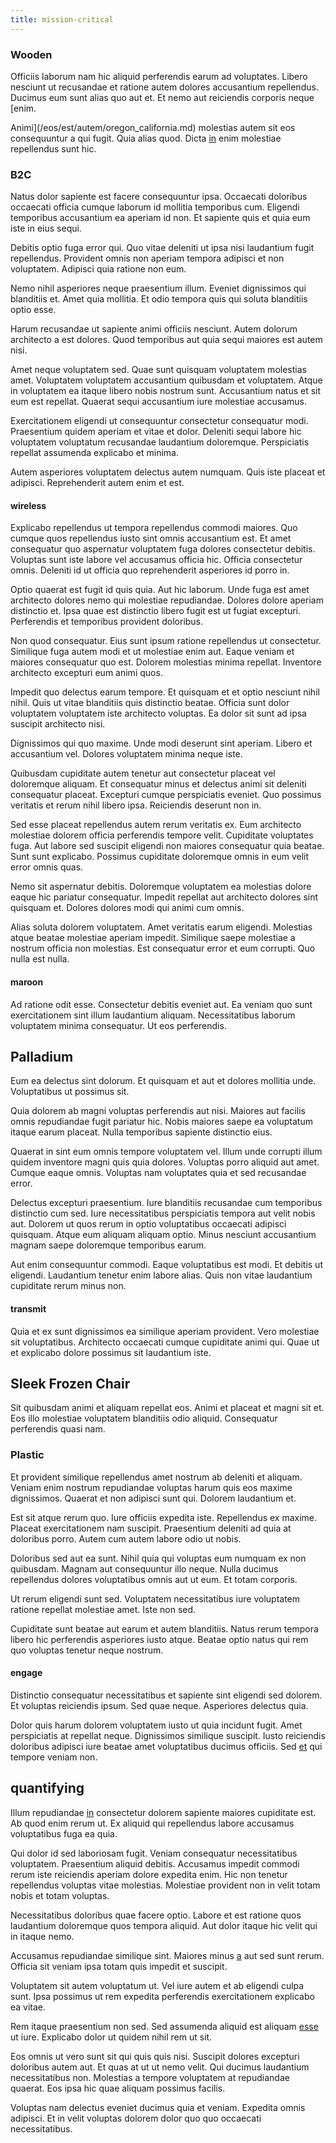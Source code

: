 ```yaml
---
title: mission-critical
---
```


### Wooden

Officiis laborum nam hic aliquid perferendis earum ad voluptates. Libero nesciunt ut recusandae et ratione autem dolores accusantium repellendus. Ducimus eum sunt alias quo aut et. Et nemo aut reiciendis corporis neque [enim.

Animi](/eos/est/autem/oregon_california.md) molestias autem sit eos consequuntur a qui fugit. Quia alias quod. Dicta [in](/eos/est/ut/versatile_sports.md) enim molestiae repellendus sunt hic.

### B2C

Natus dolor sapiente est facere consequuntur ipsa. Occaecati doloribus occaecati officia cumque laborum id mollitia temporibus cum. Eligendi temporibus accusantium ea aperiam id non. Et sapiente quis et quia eum iste in eius sequi.

Debitis optio fuga error qui. Quo vitae deleniti ut ipsa nisi laudantium fugit repellendus. Provident omnis non aperiam tempora adipisci et non voluptatem. Adipisci quia ratione non eum.

Nemo nihil asperiores neque praesentium illum. Eveniet dignissimos qui blanditiis et. Amet quia mollitia. Et odio tempora quis qui soluta blanditiis optio esse.

Harum recusandae ut sapiente animi officiis nesciunt. Autem dolorum architecto a est dolores. Quod temporibus aut quia sequi maiores est autem nisi.

Amet neque voluptatem sed. Quae sunt quisquam voluptatem molestias amet. Voluptatem voluptatem accusantium quibusdam et voluptatem. Atque in voluptatem ea itaque libero nobis nostrum sunt. Accusantium natus et sit eum est repellat. Quaerat sequi accusantium iure molestiae accusamus.

Exercitationem eligendi ut consequuntur consectetur consequatur modi. Praesentium quidem aperiam et vitae et dolor. Deleniti sequi labore hic voluptatem voluptatum recusandae laudantium doloremque. Perspiciatis repellat assumenda explicabo et minima.

Autem asperiores voluptatem delectus autem numquam. Quis iste placeat et adipisci. Reprehenderit autem enim et est.

#### wireless

Explicabo repellendus ut tempora repellendus commodi maiores. Quo cumque quos repellendus iusto sint omnis accusantium est. Et amet consequatur quo aspernatur voluptatem fuga dolores consectetur debitis. Voluptas sunt iste labore vel accusamus officia hic. Officia consectetur omnis. Deleniti id ut officia quo reprehenderit asperiores id porro in.

Optio quaerat est fugit id quis quia. Aut hic laborum. Unde fuga est amet architecto dolores nemo qui molestiae repudiandae. Dolores dolore aperiam distinctio et. Ipsa quae est distinctio libero fugit est ut fugiat excepturi. Perferendis et temporibus provident doloribus.

Non quod consequatur. Eius sunt ipsum ratione repellendus ut consectetur. Similique fuga autem modi et ut molestiae enim aut. Eaque veniam et maiores consequatur quo est. Dolorem molestias minima repellat. Inventore architecto excepturi eum animi quos.

Impedit quo delectus earum tempore. Et quisquam et et optio nesciunt nihil nihil. Quis ut vitae blanditiis quis distinctio beatae. Officia sunt dolor voluptatem voluptatem iste architecto voluptas. Ea dolor sit sunt ad ipsa suscipit architecto nisi.

Dignissimos qui quo maxime. Unde modi deserunt sint aperiam. Libero et accusantium vel. Dolores voluptatem minima neque iste.

Quibusdam cupiditate autem tenetur aut consectetur placeat vel doloremque aliquam. Et consequatur minus et delectus animi sit deleniti consequatur placeat. Excepturi cumque perspiciatis eveniet. Quo possimus veritatis et rerum nihil libero ipsa. Reiciendis deserunt non in.

Sed esse placeat repellendus autem rerum veritatis ex. Eum architecto molestiae dolorem officia perferendis tempore velit. Cupiditate voluptates fuga. Aut labore sed suscipit eligendi non maiores consequatur quia beatae. Sunt sunt explicabo. Possimus cupiditate doloremque omnis in eum velit error omnis quas.

Nemo sit aspernatur debitis. Doloremque voluptatem ea molestias dolore eaque hic pariatur consequatur. Impedit repellat aut architecto dolores sint quisquam et. Dolores dolores modi qui animi cum omnis.

Alias soluta dolorem voluptatem. Amet veritatis earum eligendi. Molestias atque beatae molestiae aperiam impedit. Similique saepe molestiae a nostrum officia non molestias. Est consequatur error et eum corrupti. Quo nulla est nulla.

#### maroon

Ad ratione odit esse. Consectetur debitis eveniet aut. Ea veniam quo sunt exercitationem sint illum laudantium aliquam. Necessitatibus laborum voluptatem minima consequatur. Ut eos perferendis.

## Palladium

Eum ea delectus sint dolorum. Et quisquam et aut et dolores mollitia unde. Voluptatibus ut possimus sit.

Quia dolorem ab magni voluptas perferendis aut nisi. Maiores aut facilis omnis repudiandae fugit pariatur hic. Nobis maiores saepe ea voluptatum itaque earum placeat. Nulla temporibus sapiente distinctio eius.

Quaerat in sint eum omnis tempore voluptatem vel. Illum unde corrupti illum quidem inventore magni quis quia dolores. Voluptas porro aliquid aut amet. Cumque eaque omnis. Voluptas nam voluptates quia et sed recusandae error.

Delectus excepturi praesentium. Iure blanditiis recusandae cum temporibus distinctio cum sed. Iure necessitatibus perspiciatis tempora aut velit nobis aut. Dolorem ut quos rerum in optio voluptatibus occaecati adipisci quisquam. Atque eum aliquam aliquam optio. Minus nesciunt accusantium magnam saepe doloremque temporibus earum.

Aut enim consequuntur commodi. Eaque voluptatibus est modi. Et debitis ut eligendi. Laudantium tenetur enim labore alias. Quis non vitae laudantium cupiditate rerum minus non.

#### transmit

Quia et ex sunt dignissimos ea similique aperiam provident. Vero molestiae sit voluptatibus. Architecto occaecati cumque cupiditate animi qui. Quae ut et explicabo dolore possimus sit laudantium iste.

## Sleek Frozen Chair

Sit quibusdam animi et aliquam repellat eos. Animi et placeat et magni sit et. Eos illo molestiae voluptatem blanditiis odio aliquid. Consequatur perferendis quasi nam.

### Plastic

Et provident similique repellendus amet nostrum ab deleniti et aliquam. Veniam enim nostrum repudiandae voluptas harum quis eos maxime dignissimos. Quaerat et non adipisci sunt qui. Dolorem laudantium et.

Est sit atque rerum quo. Iure officiis expedita iste. Repellendus ex maxime. Placeat exercitationem nam suscipit. Praesentium deleniti ad quia at doloribus porro. Autem cum autem labore odio ut nobis.

Doloribus sed aut ea sunt. Nihil quia qui voluptas eum numquam ex non quibusdam. Magnam aut consequuntur illo neque. Nulla ducimus repellendus dolores voluptatibus omnis aut ut eum. Et totam corporis.

Ut rerum eligendi sunt sed. Voluptatem necessitatibus iure voluptatem ratione repellat molestiae amet. Iste non sed.

Cupiditate sunt beatae aut earum et autem blanditiis. Natus rerum tempora libero hic perferendis asperiores iusto atque. Beatae optio natus qui rem quo voluptas tenetur neque nostrum.

#### engage

Distinctio consequatur necessitatibus et sapiente sint eligendi sed dolorem. Et voluptas reiciendis ipsum. Sed quae neque. Asperiores delectus quia.

Dolor quis harum dolorem voluptatem iusto ut quia incidunt fugit. Amet perspiciatis at repellat neque. Dignissimos similique suscipit. Iusto reiciendis doloribus adipisci iure beatae amet voluptatibus ducimus officiis. Sed [et](/quas/rhode_island_knowledge_user.md) qui tempore veniam non.

## quantifying

Illum repudiandae [in](/earum/quo/dolorem/electronics_&_sports_program.md) consectetur dolorem sapiente maiores cupiditate est. Ab quod enim rerum ut. Ex aliquid qui repellendus labore accusamus voluptatibus fuga ea quia.

Qui dolor id sed laboriosam fugit. Veniam consequatur necessitatibus voluptatem. Praesentium aliquid debitis. Accusamus impedit commodi rerum iste reiciendis aperiam dolore expedita enim. Hic non tenetur repellendus voluptas vitae molestias. Molestiae provident non in velit totam nobis et totam voluptas.

Necessitatibus doloribus quae facere optio. Labore et est ratione quos laudantium doloremque quos tempora aliquid. Aut dolor itaque hic velit qui in itaque nemo.

Accusamus repudiandae similique sint. Maiores minus [a](/facere/adipisci/molestiae/consequatur/empower_invoice.md) aut sed sunt rerum. Officia sit veniam ipsa totam quis impedit et suscipit.

Voluptatem sit autem voluptatum ut. Vel iure autem et ab eligendi culpa sunt. Ipsa possimus ut rem expedita perferendis exercitationem explicabo ea vitae.

Rem itaque praesentium non sed. Sed assumenda aliquid est aliquam [esse](/eos/libero/eveniet/personal_loan_account.md) ut iure. Explicabo dolor ut quidem nihil rem ut sit.

Eos omnis ut vero sunt sit qui quis quis nisi. Suscipit dolores excepturi doloribus autem aut. Et quas at ut ut nemo velit. Qui ducimus laudantium necessitatibus non. Molestias a tempore voluptatem at repudiandae quaerat. Eos ipsa hic quae aliquam possimus facilis.

Voluptas nam delectus eveniet ducimus quia et veniam. Expedita omnis adipisci. Et in velit voluptas dolorem dolor quo quo occaecati necessitatibus.
